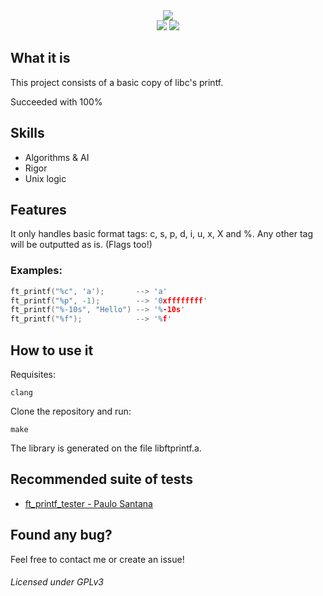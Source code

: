 <div align="center">
  <img src="https://i.imgur.com/6rW2BPq.png"/>
</div>
<div align="center">
  <img src="https://github.com/hde-oliv/ft_printf/actions/workflows/build.yml/badge.svg"/>
  <img src="https://github.com/hde-oliv/ft_printf/actions/workflows/norminette.yml/badge.svg"/>
</div>

## What it is
This project consists of a basic copy of libc's printf.

Succeeded with 100%

## Skills
- Algorithms & AI
- Rigor
- Unix logic


## Features
It only handles basic format tags: c, s, p, d, i, u, x, X and %. Any other tag will be outputted as is. (Flags too!)
### Examples:
```c
ft_printf("%c", 'a');       --> 'a'
ft_printf("%p", -1);        --> '0xffffffff'
ft_printf("%-10s", "Hello") --> '%-10s'
ft_printf("%f");            --> '%f'
```

## How to use it
Requisites:
```shell
clang
```

Clone the repository and run:
```shell
make
```
The library is generated on the file libftprintf.a.

## Recommended suite of tests
- [ft_printf_tester - Paulo Santana](https://github.com/paulo-santana/ft_printf_tester)

## Found any bug?
Feel free to contact me or create an issue!

###### Licensed under GPLv3
